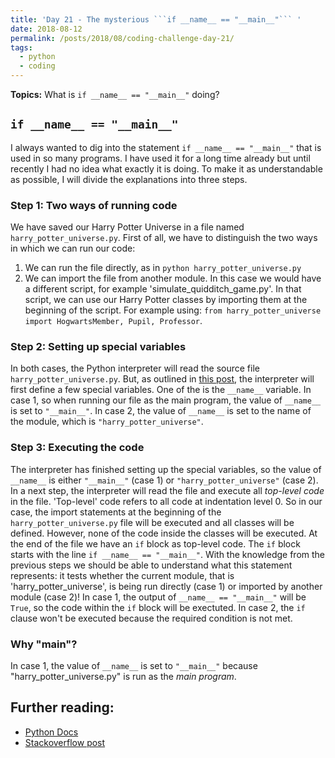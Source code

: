 ```yaml
---
title: 'Day 21 - The mysterious ```if __name__ == "__main__"``` '
date: 2018-08-12
permalink: /posts/2018/08/coding-challenge-day-21/
tags:
  - python
  - coding
---
```


**Topics:** What is ```if __name__ == "__main__"``` doing?

## ```if __name__ == "__main__"```

I always wanted to dig into the statement ```if __name__ == "__main__"``` that is used in so many programs. I have used it for a long time already but until recently I had no idea what exactly it is doing. To make it as understandable as possible, I will divide the explanations into three steps.

### Step 1: Two ways of running code

We have saved our Harry Potter Universe in a file named ```harry_potter_universe.py```. First of all, we have to distinguish the two ways in which we can run our code:   
1. We can run the file directly, as in ```python harry_potter_universe.py```   
2. We can import the file from another module. In this case we would have a different script, for example 'simulate_quidditch_game.py'. In that script, we can use our Harry Potter classes by importing them at the beginning of the script. For example using: ```from harry_potter_universe import HogwartsMember, Pupil, Professor```.   
    
### Step 2: Setting up special variables

In both cases, the Python interpreter will read the source file ```harry_potter_universe.py```. But, as outlined in [this post](https://stackoverflow.com/questions/419163/what-does-if-name-main-do), the interpreter will first define a few special variables. One of the is the ```__name__``` variable. In case 1, so when running our file as the main program, the value of ```__name__``` is set to ```"__main__"```. In case 2, the value of ```__name__``` is set to the name of the module, which is ```"harry_potter_universe"```. 

### Step 3: Executing the code

The interpreter has finished setting up the special variables, so the value of ```__name__``` is either ```"__main__"``` (case 1) or ```"harry_potter_universe"``` (case 2). In a next step, the interpreter will read the file and execute all *top-level code* in the file. 'Top-level' code refers to all code at indentation level 0. So in our case, the import statements at the beginning of the ```harry_potter_universe.py``` file will be executed and all classes will be defined. However, none of the code inside the classes will be executed. At the end of the file we have an ```if``` block as top-level code. The ```if``` block starts with the line ```if __name__ == "__main__"```. With the knowledge from the previous steps we should be able to understand what this statement represents: it tests whether the current module, that is 'harry_potter_universe', is being run directly (case 1) or imported by another module (case 2)! In case 1, the output of ```__name__ == "__main__"``` will be ```True```, so the code within the ```if``` block will be exectuted. In case 2, the ```if``` clause won't be executed because the required condition is not met.


### Why "main"?

In case 1, the value of ```__name__``` is set to ```"__main__"``` because "harry_potter_universe.py" is run as the *main program*.



## Further reading:
- [Python Docs](https://docs.python.org/3/library/__main__.html)   
- [Stackoverflow post](https://stackoverflow.com/questions/419163/what-does-if-name-main-do)

